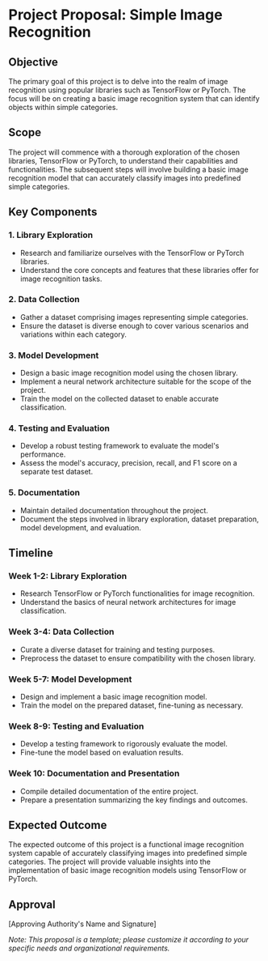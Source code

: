 # Project Proposal: Simple Image Recognition

## Objective
The primary goal of this project is to delve into the realm of image recognition using popular libraries such as TensorFlow or PyTorch. The focus will be on creating a basic image recognition system that can identify objects within simple categories.

## Scope
The project will commence with a thorough exploration of the chosen libraries, TensorFlow or PyTorch, to understand their capabilities and functionalities. The subsequent steps will involve building a basic image recognition model that can accurately classify images into predefined simple categories.

## Key Components

### 1. Library Exploration
- Research and familiarize ourselves with the TensorFlow or PyTorch libraries.
- Understand the core concepts and features that these libraries offer for image recognition tasks.

### 2. Data Collection
- Gather a dataset comprising images representing simple categories.
- Ensure the dataset is diverse enough to cover various scenarios and variations within each category.

### 3. Model Development
- Design a basic image recognition model using the chosen library.
- Implement a neural network architecture suitable for the scope of the project.
- Train the model on the collected dataset to enable accurate classification.

### 4. Testing and Evaluation
- Develop a robust testing framework to evaluate the model's performance.
- Assess the model's accuracy, precision, recall, and F1 score on a separate test dataset.

### 5. Documentation
- Maintain detailed documentation throughout the project.
- Document the steps involved in library exploration, dataset preparation, model development, and evaluation.

## Timeline

### Week 1-2: Library Exploration
- Research TensorFlow or PyTorch functionalities for image recognition.
- Understand the basics of neural network architectures for image classification.

### Week 3-4: Data Collection
- Curate a diverse dataset for training and testing purposes.
- Preprocess the dataset to ensure compatibility with the chosen library.

### Week 5-7: Model Development
- Design and implement a basic image recognition model.
- Train the model on the prepared dataset, fine-tuning as necessary.

### Week 8-9: Testing and Evaluation
- Develop a testing framework to rigorously evaluate the model.
- Fine-tune the model based on evaluation results.

### Week 10: Documentation and Presentation
- Compile detailed documentation of the entire project.
- Prepare a presentation summarizing the key findings and outcomes.

## Expected Outcome
The expected outcome of this project is a functional image recognition system capable of accurately classifying images into predefined simple categories. The project will provide valuable insights into the implementation of basic image recognition models using TensorFlow or PyTorch.

## Approval
[Approving Authority's Name and Signature]

*Note: This proposal is a template; please customize it according to your specific needs and organizational requirements.*
